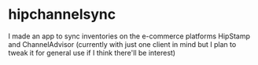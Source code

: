 # hipchannelsync
I made an app to sync inventories on the e-commerce platforms HipStamp and ChannelAdvisor (currently with just one client in mind but I plan to tweak it for general use if I think there'll be interest)
